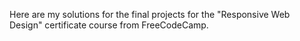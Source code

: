 Here are my solutions for the final projects for the "Responsive Web Design" certificate course from FreeCodeCamp.
